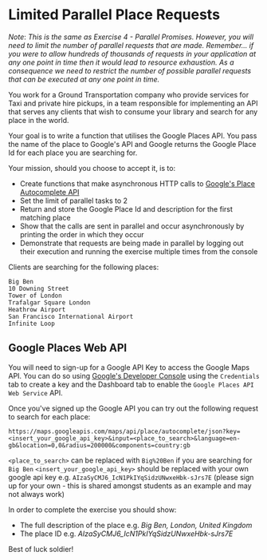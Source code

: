 # Limited Parallel Place Requests

*Note*: _This is the same as Exercise 4 - Parallel Promises. However, you will need to limit the number of parallel requests that are made.
Remember... if you were to allow hundreds of thousands of requests in your application at any one point in time then it would lead to resource exhaustion. As a consequence we need to restrict the number of possible parallel requests that can be executed at any one point in time._  

You work for a Ground Transportation company who provide services for Taxi and private hire pickups, in a team responsible for implementing an API that serves any clients that wish to consume your library and search for any place in the world.

Your goal is to write a function that utilises the Google Places API. You pass the name of the place to Google's API and Google returns the Google Place Id for each place you are searching for.

Your mission, should you choose to accept it, is to:

* Create functions that make asynchronous HTTP calls to [Google's Place Autocomplete API](https://developers.google.com/places/web-service/autocomplete)
* Set the limit of parallel tasks to 2
* Return and store the Google Place Id and description for the first matching place
* Show that the calls are sent in parallel and occur asynchronously by printing the order in which they occur
* Demonstrate that requests are being made in parallel by logging out their execution and running the exercise multiple times from the console

Clients are searching for the following places:

```
Big Ben
10 Downing Street
Tower of London
Trafalgar Square London
Heathrow Airport
San Francisco International Airport
Infinite Loop
```

## Google Places Web API

You will need to sign-up for a Google API Key to access the Google Maps API.
You can do so using [Google's Developer Console](https://console.developers.google.com]) using the `Credentials` tab to create a key and the Dashboard tab to enable the `Google Places API Web Service` API.

Once you've signed up the Google API you can try out the following request to search for each place:

```
https://maps.googleapis.com/maps/api/place/autocomplete/json?key=<insert_your_google_api_key>&input=<place_to_search>&language=en-gb&location=0,0&radius=200000&components=country:gb
```

`<place_to_search>` can be replaced with `Big%20Ben` if you are searching for `Big Ben`
`<insert_your_google_api_key>` should be replaced with your own google api key e.g. `AIzaSyCMJ6_IcN1PkIYqSidzUNwxeHbk-sJrs7E` (please sign up for your own - this is shared amongst students as an example and may not always work)

In order to complete the exercise you should show:

* The full description of the place e.g. _Big Ben, London, United Kingdom_
* The place ID e.g. _AIzaSyCMJ6_IcN1PkIYqSidzUNwxeHbk-sJrs7E_

Best of luck soldier!
  

